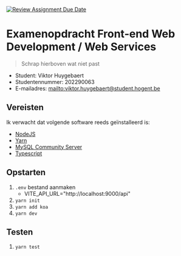 [![Review Assignment Due Date](https://classroom.github.com/assets/deadline-readme-button-24ddc0f5d75046c5622901739e7c5dd533143b0c8e959d652212380cedb1ea36.svg)](https://classroom.github.com/a/TA_3CB_a)

# Examenopdracht Front-end Web Development / Web Services

> Schrap hierboven wat niet past

- Student: Viktor Huygebaert
- Studentennummer: 202290063
- E-mailadres: <mailto:viktor.huygebaert@student.hogent.be>

## Vereisten

Ik verwacht dat volgende software reeds geïnstalleerd is:

- [NodeJS](https://nodejs.org)
- [Yarn](https://yarnpkg.com)
- [MySQL Community Server](https://dev.mysql.com/downloads/mysql/)
- [Typescript](https://www.typescriptlang.org/download)

## Opstarten

1. `.env` bestand aanmaken
   - VITE_API_URL="http://localhost:9000/api"
2. `yarn init`
3. `yarn add koa`
4. `yarn dev`

## Testen

1. `yarn test`
